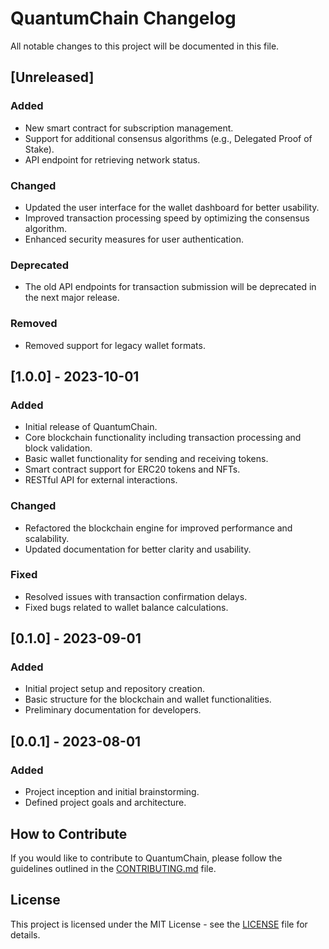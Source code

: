 # QuantumChain Changelog

All notable changes to this project will be documented in this file.

## [Unreleased]

### Added
- New smart contract for subscription management.
- Support for additional consensus algorithms (e.g., Delegated Proof of Stake).
- API endpoint for retrieving network status.

### Changed
- Updated the user interface for the wallet dashboard for better usability.
- Improved transaction processing speed by optimizing the consensus algorithm.
- Enhanced security measures for user authentication.

### Deprecated
- The old API endpoints for transaction submission will be deprecated in the next major release.

### Removed
- Removed support for legacy wallet formats.

## [1.0.0] - 2023-10-01

### Added
- Initial release of QuantumChain.
- Core blockchain functionality including transaction processing and block validation.
- Basic wallet functionality for sending and receiving tokens.
- Smart contract support for ERC20 tokens and NFTs.
- RESTful API for external interactions.

### Changed
- Refactored the blockchain engine for improved performance and scalability.
- Updated documentation for better clarity and usability.

### Fixed
- Resolved issues with transaction confirmation delays.
- Fixed bugs related to wallet balance calculations.

## [0.1.0] - 2023-09-01

### Added
- Initial project setup and repository creation.
- Basic structure for the blockchain and wallet functionalities.
- Preliminary documentation for developers.

## [0.0.1] - 2023-08-01

### Added
- Project inception and initial brainstorming.
- Defined project goals and architecture.

## How to Contribute

If you would like to contribute to QuantumChain, please follow the guidelines outlined in the [CONTRIBUTING.md](CONTRIBUTING.md) file.

## License

This project is licensed under the MIT License - see the [LICENSE](LICENSE) file for details.
